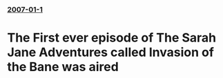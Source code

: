 ### [2007-01-1](/news/2007/01/1/index.md)

#  The First ever episode of The Sarah Jane Adventures called Invasion of the Bane was aired



